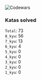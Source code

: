 ![Codewars](https://www.codewars.com/users/PheRum/badges/large)

### Katas solved

`Total`: 73 \
`8_kyu`: 56 \
`7_kyu`: 13 \
`6_kyu`: 4 \
`5_kyu`: 0 \
`4_kyu`: 0 \
`3_kyu`: 0 \
`2_kyu`: 0 \
`1_kyu`: 0
